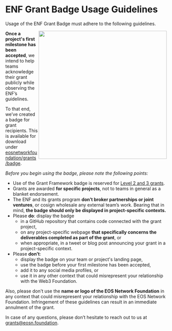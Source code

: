# ENF Grant Badge Usage Guidelines
Usage of the ENF Grant Badge must adhere to the following guidelines.

<img align="right" width="400" src="../img/badge_black.svg">

**Once a project's first milestone has been accepted**, we intend to help teams acknowledge their grant publicly while observing the ENF’s guidelines.

To that end, we’ve created a badge for grant recipients. This is available for download under [eosnetworkfoundation/grants/badge](../img/ENF-grant-badge.svg).

*Before you begin using the badge, please note the following points:*

- Use of the Grant Framework badge is reserved for [Level 2 and 3 grants](https://github.com/eosnetworkfoundation/grant-framework/blob/main/README.md#grant-levels).
- Grants are awarded **for specific projects**, not to teams in general as a blanket endorsement.
- The ENF and its grants program **don’t broker partnerships or joint ventures**, or cosign wholesale any external team’s work. Bearing that in mind, **the badge should only be displayed in project-specific contexts.**
- Please **do**: display the badge
  - in a GitHub repository that contains code connected with the grant project,
  - on any project-specific webpage **that specifically concerns the deliverables completed as part of the grant**, or
  - when appropriate, in a tweet or blog post announcing your grant in a project-specific context.
- Please **don’t**:
  - display the badge on your team or project's landing page,
  - use the badge before your first milestone has been accepted,
  - add it to any social media profiles, or
  - use it in any other context that could misrepresent your relationship with the Web3 Foundation.


Also, please don't use the **name or logo of the EOS Network Foundation** in any context that could misrepresent your relationship with the EOS Network Foundation. Infringement of these guidelines can result in an immediate annulment of the grant.

In case of any questions, please don’t hesitate to reach out to us at grants@eosn.foundation.

